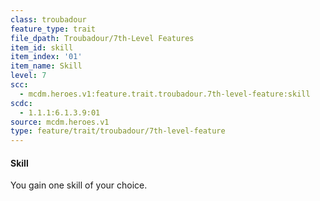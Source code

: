 ```yaml
---
class: troubadour
feature_type: trait
file_dpath: Troubadour/7th-Level Features
item_id: skill
item_index: '01'
item_name: Skill
level: 7
scc:
  - mcdm.heroes.v1:feature.trait.troubadour.7th-level-feature:skill
scdc:
  - 1.1.1:6.1.3.9:01
source: mcdm.heroes.v1
type: feature/trait/troubadour/7th-level-feature
---
```


#### Skill

You gain one skill of your choice.
